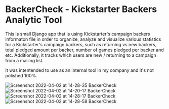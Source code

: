 # BackerCheck - Kickstarter Backers Analytic Tool

This is small Django app that is using Kickstarter's campaign backers informaton file in order to organize, analyze and visualize various statistics for
a Kickstarter's campaign backers, such as returning vs new backers, total pledged amount per backer, number of games pledged per backer and etc. Additionally, it tracks which users are new / returning to a campaign from a mailing list.

It was intentended to use as an internal tool in my company and it's not polished 100%.

![Screenshot 2022-04-02 at 14-28-35 BackerCheck](https://user-images.githubusercontent.com/13369413/161383363-d8bd609a-f112-43b9-a3b8-5e3700eaa7da.png)
![Screenshot 2022-04-02 at 14-20-17 BackerCheck](https://user-images.githubusercontent.com/13369413/161383372-28022548-a282-4b12-bee9-b73bd26783b6.png)
![Screenshot 2022-04-02 at 14-28-17 BackerCheck](https://user-images.githubusercontent.com/13369413/161383374-56890afc-45ff-4610-90aa-f6319ac09866.png)
![Screenshot 2022-04-02 at 14-28-58 BackerCheck](https://user-images.githubusercontent.com/13369413/161383379-b23dc053-adf1-4293-a47b-a89882f12882.png)
